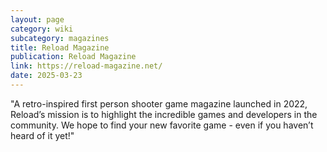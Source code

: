 ```yaml
---
layout: page
category: wiki
subcategory: magazines
title: Reload Magazine
publication: Reload Magazine
link: https://reload-magazine.net/
date: 2025-03-23
---
```


"A retro-inspired first person shooter game magazine launched in 2022, Reload’s mission is to highlight the incredible games and developers in the community. We hope to find your new favorite game - even if you haven’t heard of it yet!"
